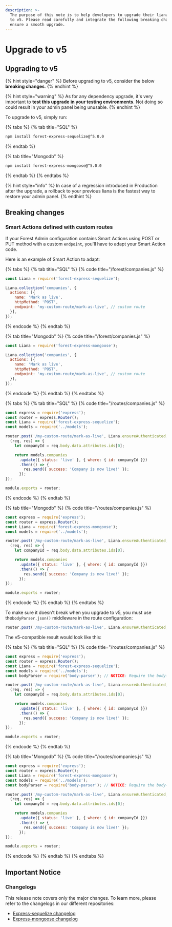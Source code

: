 ```yaml
---
description: >-
  The purpose of this note is to help developers to upgrade their liana from v4
  to v5. Please read carefully and integrate the following breaking changes to
  ensure a smooth upgrade.​
---
```


# Upgrade to v5

## Upgrading to v5

{% hint style="danger" %}
Before upgrading to v5, consider the below **breaking changes**.
{% endhint %}

{% hint style="warning" %}
As for any dependency upgrade, it's very important to **test this upgrade** **in your testing environments**. Not doing so could result in your admin panel being unusable.
{% endhint %}

To upgrade to v5, simply run:

{% tabs %}
{% tab title="SQL" %}
```bash
npm install forest-express-sequelize@^5.0.0
```
{% endtab %}

{% tab title="Mongodb" %}
```bash
npm install forest-express-mongoose@^5.0.0
```
{% endtab %}
{% endtabs %}

{% hint style="info" %}
In case of a regression introduced in Production after the upgrade, a rollback to your previous liana is the fastest way to restore your admin panel.
{% endhint %}

## Breaking changes

### Smart Actions defined with custom routes

If your Forest Admin configuration contains Smart Actions using POST or PUT method with a custom `endpoint`, you'll have to adapt your Smart Action code.

Here is an example of Smart Action to adapt:

{% tabs %}
{% tab title="SQL" %}
{% code title="/forest/companies.js" %}
```javascript
const Liana = require('forest-express-sequelize');

Liana.collection('companies', {
  actions: [{
    name: 'Mark as live',
    httpMethod: 'POST',
    endpoint: 'my-custom-route/mark-as-live', // custom route
  }],
});
```
{% endcode %}
{% endtab %}

{% tab title="Mongodb" %}
{% code title="/forest/companies.js" %}
```javascript
const Liana = require('forest-express-mongoose');

Liana.collection('companies', {
  actions: [{
    name: 'Mark as live',
    httpMethod: 'POST',
    endpoint: 'my-custom-route/mark-as-live', // custom route
  }],
});
```
{% endcode %}
{% endtab %}
{% endtabs %}

{% tabs %}
{% tab title="SQL" %}
{% code title="/routes/companies.js" %}
```javascript
const express = require('express');
const router = express.Router();
const Liana = require('forest-express-sequelize');
const models = require('../models');

router.post('/my-custom-route/mark-as-live', Liana.ensureAuthenticated,
  (req, res) => {
    let companyId = req.body.data.attributes.ids[0];

    return models.companies
      .update({ status: 'live' }, { where: { id: companyId }})
      .then(() => {
        res.send({ success: 'Company is now live!' });
      });
});

module.exports = router;
```
{% endcode %}
{% endtab %}

{% tab title="Mongodb" %}
{% code title="/routes/companies.js" %}
```javascript
const express = require('express');
const router = express.Router();
const Liana = require('forest-express-mongoose');
const models = require('../models');

router.post('/my-custom-route/mark-as-live', Liana.ensureAuthenticated,
  (req, res) => {
    let companyId = req.body.data.attributes.ids[0];

    return models.companies
      .update({ status: 'live' }, { where: { id: companyId }})
      .then(() => {
        res.send({ success: 'Company is now live!' });
      });
});

module.exports = router;
```
{% endcode %}
{% endtab %}
{% endtabs %}

To make sure it doesn't break when you upgrade to v5, you must use the`bodyParser.json()` middleware in the route configuration:

```javascript
router.post('/my-custom-route/mark-as-live', Liana.ensureAuthenticated, bodyParser.json(),
```

The v5-compatible result would look like this:

{% tabs %}
{% tab title="SQL" %}
{% code title="/routes/companies.js" %}
```javascript
const express = require('express');
const router = express.Router();
const Liana = require('forest-express-sequelize');
const models = require('../models');
const bodyParser = require('body-parser'); // NOTICE: Require the body-parser dependency.

router.post('/my-custom-route/mark-as-live', Liana.ensureAuthenticated, bodyParser.json(),
  (req, res) => {
    let companyId = req.body.data.attributes.ids[0];

    return models.companies
      .update({ status: 'live' }, { where: { id: companyId }})
      .then(() => {
        res.send({ success: 'Company is now live!' });
      });
});

module.exports = router;
```
{% endcode %}
{% endtab %}

{% tab title="Mongodb" %}
{% code title="/routes/companies.js" %}
```javascript
const express = require('express');
const router = express.Router();
const Liana = require('forest-express-mongoose');
const models = require('../models');
const bodyParser = require('body-parser'); // NOTICE: Require the body-parser dependency.

router.post('/my-custom-route/mark-as-live', Liana.ensureAuthenticated, bodyParser.json(),
  (req, res) => {
    let companyId = req.body.data.attributes.ids[0];

    return models.companies
      .update({ status: 'live' }, { where: { id: companyId }})
      .then(() => {
        res.send({ success: 'Company is now live!' });
      });
});

module.exports = router;
```
{% endcode %}
{% endtab %}
{% endtabs %}

## Important Notice

### Changelogs

This release note covers only the major changes. To learn more, please refer to the changelogs in our different repositories:

* [Express-sequelize changelog](https://github.com/ForestAdmin/forest-express-sequelize/blob/master/CHANGELOG.md#release-500---2019-10-31)
* [Express-mongoose changelog](https://github.com/ForestAdmin/forest-express-mongoose/blob/master/CHANGELOG.md#release-500---2019-10-31)
